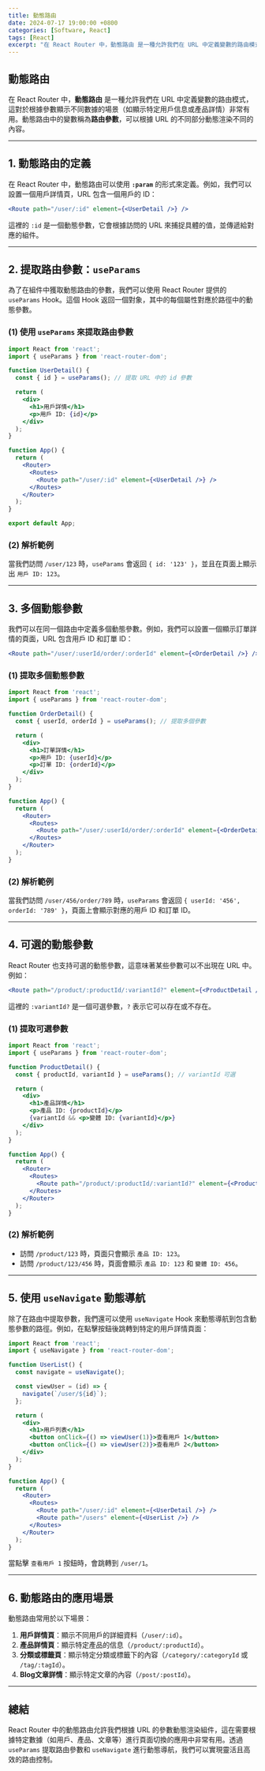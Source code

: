 ```yaml
---
title: 動態路由
date: 2024-07-17 19:00:00 +0800
categories: [Software, React]
tags: [React] 
excerpt: "在 React Router 中，動態路由 是一種允許我們在 URL 中定義變數的路由模式，這對於根據參數顯示不同數據的場景（如顯示特定用戶信息或產品詳情）"
---
```


## 動態路由

在 React Router 中，**動態路由** 是一種允許我們在 URL 中定義變數的路由模式，這對於根據參數顯示不同數據的場景（如顯示特定用戶信息或產品詳情）非常有用。動態路由中的變數稱為**路由參數**，可以根據 URL 的不同部分動態渲染不同的內容。

---

## 1. 動態路由的定義

在 React Router 中，動態路由可以使用 **`:param`** 的形式來定義。例如，我們可以設置一個用戶詳情頁，URL 包含一個用戶的 ID：

```jsx
<Route path="/user/:id" element={<UserDetail />} />
```

這裡的 `:id` 是一個動態參數，它會根據訪問的 URL 來捕捉具體的值，並傳遞給對應的組件。

---

## 2. 提取路由參數：`useParams`

為了在組件中獲取動態路由的參數，我們可以使用 React Router 提供的 `useParams` Hook。這個 Hook 返回一個對象，其中的每個屬性對應於路徑中的動態參數。

### (1) 使用 `useParams` 來提取路由參數

```jsx
import React from 'react';
import { useParams } from 'react-router-dom';

function UserDetail() {
  const { id } = useParams(); // 提取 URL 中的 id 參數

  return (
    <div>
      <h1>用戶詳情</h1>
      <p>用戶 ID: {id}</p>
    </div>
  );
}

function App() {
  return (
    <Router>
      <Routes>
        <Route path="/user/:id" element={<UserDetail />} />
      </Routes>
    </Router>
  );
}

export default App;
```

### (2) 解析範例

當我們訪問 `/user/123` 時，`useParams` 會返回 `{ id: '123' }`，並且在頁面上顯示出 `用戶 ID: 123`。

---

## 3. 多個動態參數

我們可以在同一個路由中定義多個動態參數。例如，我們可以設置一個顯示訂單詳情的頁面，URL 包含用戶 ID 和訂單 ID：

```jsx
<Route path="/user/:userId/order/:orderId" element={<OrderDetail />} />
```

### (1) 提取多個動態參數

```jsx
import React from 'react';
import { useParams } from 'react-router-dom';

function OrderDetail() {
  const { userId, orderId } = useParams(); // 提取多個參數

  return (
    <div>
      <h1>訂單詳情</h1>
      <p>用戶 ID: {userId}</p>
      <p>訂單 ID: {orderId}</p>
    </div>
  );
}

function App() {
  return (
    <Router>
      <Routes>
        <Route path="/user/:userId/order/:orderId" element={<OrderDetail />} />
      </Routes>
    </Router>
  );
}
```

### (2) 解析範例

當我們訪問 `/user/456/order/789` 時，`useParams` 會返回 `{ userId: '456', orderId: '789' }`，頁面上會顯示對應的用戶 ID 和訂單 ID。

---

## 4. 可選的動態參數

React Router 也支持可選的動態參數，這意味著某些參數可以不出現在 URL 中。例如：

```jsx
<Route path="/product/:productId/:variantId?" element={<ProductDetail />} />
```

這裡的 `:variantId?` 是一個可選參數，`?` 表示它可以存在或不存在。

### (1) 提取可選參數

```jsx
import React from 'react';
import { useParams } from 'react-router-dom';

function ProductDetail() {
  const { productId, variantId } = useParams(); // variantId 可選

  return (
    <div>
      <h1>產品詳情</h1>
      <p>產品 ID: {productId}</p>
      {variantId && <p>變體 ID: {variantId}</p>}
    </div>
  );
}

function App() {
  return (
    <Router>
      <Routes>
        <Route path="/product/:productId/:variantId?" element={<ProductDetail />} />
      </Routes>
    </Router>
  );
}
```

### (2) 解析範例

- 訪問 `/product/123` 時，頁面只會顯示 `產品 ID: 123`。
- 訪問 `/product/123/456` 時，頁面會顯示 `產品 ID: 123` 和 `變體 ID: 456`。

---

## 5. 使用 `useNavigate` 動態導航

除了在路由中提取參數，我們還可以使用 `useNavigate` Hook 來動態導航到包含動態參數的路徑。例如，在點擊按鈕後跳轉到特定的用戶詳情頁面：

```jsx
import React from 'react';
import { useNavigate } from 'react-router-dom';

function UserList() {
  const navigate = useNavigate();

  const viewUser = (id) => {
    navigate(`/user/${id}`);
  };

  return (
    <div>
      <h1>用戶列表</h1>
      <button onClick={() => viewUser(1)}>查看用戶 1</button>
      <button onClick={() => viewUser(2)}>查看用戶 2</button>
    </div>
  );
}

function App() {
  return (
    <Router>
      <Routes>
        <Route path="/user/:id" element={<UserDetail />} />
        <Route path="/users" element={<UserList />} />
      </Routes>
    </Router>
  );
}
```

當點擊 `查看用戶 1` 按鈕時，會跳轉到 `/user/1`。

---

## 6. 動態路由的應用場景

動態路由常用於以下場景：

1. **用戶詳情頁**：顯示不同用戶的詳細資料（`/user/:id`）。
2. **產品詳情頁**：顯示特定產品的信息（`/product/:productId`）。
3. **分類或標籤頁**：顯示特定分類或標籤下的內容（`/category/:categoryId` 或 `/tag/:tagId`）。
4. **Blog文章詳情**：顯示特定文章的內容（`/post/:postId`）。

---

## 總結

React Router 中的動態路由允許我們根據 URL 的參數動態渲染組件，這在需要根據特定數據（如用戶、產品、文章等）進行頁面切換的應用中非常有用。透過 `useParams` 提取路由參數和 `useNavigate` 進行動態導航，我們可以實現靈活且高效的路由控制。
